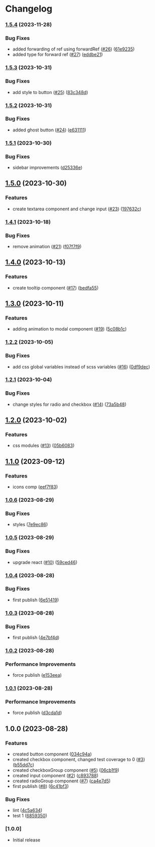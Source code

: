 # Changelog

### [1.5.4](https://github.com/makhynenko/ui-components/compare/v1.5.3...v1.5.4) (2023-11-28)


### Bug Fixes

* added forwarding of ref using forwardRef ([#26](https://github.com/makhynenko/ui-components/issues/26)) ([61e9235](https://github.com/makhynenko/ui-components/commit/61e923544989389c65f62fccde5186205717db65))
* added type for forward ref ([#27](https://github.com/makhynenko/ui-components/issues/27)) ([eddbe21](https://github.com/makhynenko/ui-components/commit/eddbe21dd5f9cd5739fc2db64841ce3842f03239))

### [1.5.3](https://github.com/makhynenko/ui-components/compare/v1.5.2...v1.5.3) (2023-10-31)


### Bug Fixes

* add style to button ([#25](https://github.com/makhynenko/ui-components/issues/25)) ([83c348d](https://github.com/makhynenko/ui-components/commit/83c348d2a087348c17681b9dbcb6e4f967b5a6ea))

### [1.5.2](https://github.com/makhynenko/ui-components/compare/v1.5.1...v1.5.2) (2023-10-31)


### Bug Fixes

* added ghost button  ([#24](https://github.com/makhynenko/ui-components/issues/24)) ([e631111](https://github.com/makhynenko/ui-components/commit/e63111112d286e1ac8d3b624fb63b433ad214ee8))

### [1.5.1](https://github.com/makhynenko/ui-components/compare/v1.5.0...v1.5.1) (2023-10-30)


### Bug Fixes

* sidebar improvements ([d25336e](https://github.com/makhynenko/ui-components/commit/d25336e21f3f2de349fec538478a4e67d624c06b))

## [1.5.0](https://github.com/makhynenko/ui-components/compare/v1.4.1...v1.5.0) (2023-10-30)


### Features

* create textarea component and change input ([#23](https://github.com/makhynenko/ui-components/issues/23)) ([197632c](https://github.com/makhynenko/ui-components/commit/197632c77d4435b7c20e2aa543cad124eeff7a60))

### [1.4.1](https://github.com/makhynenko/ui-components/compare/v1.4.0...v1.4.1) (2023-10-18)


### Bug Fixes

* remove animation ([#21](https://github.com/makhynenko/ui-components/issues/21)) ([f07f7f9](https://github.com/makhynenko/ui-components/commit/f07f7f95fcaa4e037e434cee9b049a0b57c1b3e1))

## [1.4.0](https://github.com/makhynenko/ui-components/compare/v1.3.0...v1.4.0) (2023-10-13)


### Features

* create tooltip component ([#17](https://github.com/makhynenko/ui-components/issues/17)) ([bedfa55](https://github.com/makhynenko/ui-components/commit/bedfa557a6162192ba2f81fba434d112a6383f25))

## [1.3.0](https://github.com/makhynenko/ui-components/compare/v1.2.2...v1.3.0) (2023-10-11)


### Features

* adding animation to modal component ([#19](https://github.com/makhynenko/ui-components/issues/19)) ([5c08b1c](https://github.com/makhynenko/ui-components/commit/5c08b1c592266396a44ac9ff7848c9710d347c2c))

### [1.2.2](https://github.com/makhynenko/ui-components/compare/v1.2.1...v1.2.2) (2023-10-05)


### Bug Fixes

* add css global variables instead of scss variables ([#16](https://github.com/makhynenko/ui-components/issues/16)) ([0df9dec](https://github.com/makhynenko/ui-components/commit/0df9dec4a0f08c76779b5b40def0ed583f16f735))

### [1.2.1](https://github.com/makhynenko/ui-components/compare/v1.2.0...v1.2.1) (2023-10-04)


### Bug Fixes

* change styles for radio and checkbox ([#14](https://github.com/makhynenko/ui-components/issues/14)) ([73a5b48](https://github.com/makhynenko/ui-components/commit/73a5b4859ef107ebc57e8c3f40d5cb5b589dd8e1))

## [1.2.0](https://github.com/makhynenko/ui-components/compare/v1.1.0...v1.2.0) (2023-10-02)


### Features

* css modules ([#13](https://github.com/makhynenko/ui-components/issues/13)) ([05b6083](https://github.com/makhynenko/ui-components/commit/05b6083d5e8c68d272abed0b62774e3695f680a1))

## [1.1.0](https://github.com/makhynenko/ui-components/compare/v1.0.6...v1.1.0) (2023-09-12)


### Features

* icons comp ([eef7f83](https://github.com/makhynenko/ui-components/commit/eef7f8335c3abff36b5981ce921d0ea75a16f556))

### [1.0.6](https://github.com/makhynenko/ui-components/compare/v1.0.5...v1.0.6) (2023-08-29)


### Bug Fixes

* styles ([7e9ec86](https://github.com/makhynenko/ui-components/commit/7e9ec865b761a1cb26dabcd894f2eeaa1b83ead7))

### [1.0.5](https://github.com/makhynenko/ui-components/compare/v1.0.4...v1.0.5) (2023-08-29)


### Bug Fixes

* upgrade react ([#10](https://github.com/makhynenko/ui-components/issues/10)) ([59ced46](https://github.com/makhynenko/ui-components/commit/59ced468f78919b132bc8c9711ba3b01e5c95502))

### [1.0.4](https://github.com/makhynenko/ui-components/compare/v1.0.3...v1.0.4) (2023-08-28)


### Bug Fixes

* first publish ([6e51419](https://github.com/makhynenko/ui-components/commit/6e51419b102bd53faaf97fba0a861dc8736d870a))

### [1.0.3](https://github.com/makhynenko/ui-components/compare/v1.0.2...v1.0.3) (2023-08-28)


### Bug Fixes

* first publish ([4e7bf4d](https://github.com/makhynenko/ui-components/commit/4e7bf4d228fd086a42a4d2c88610fb1fef29ef5d))

### [1.0.2](https://github.com/makhynenko/ui-components/compare/v1.0.1...v1.0.2) (2023-08-28)


### Performance Improvements

* force publish ([e153eea](https://github.com/makhynenko/ui-components/commit/e153eeab2f2d41d078952a65987735df05a3fda9))

### [1.0.1](https://github.com/makhynenko/ui-components/compare/v1.0.0...v1.0.1) (2023-08-28)


### Performance Improvements

* force publish ([d3cda1d](https://github.com/makhynenko/ui-components/commit/d3cda1d977527c7f33a7e7bad7cf51f604afc971))

## 1.0.0 (2023-08-28)


### Features

* created button component ([034c94a](https://github.com/makhynenko/ui-components/commit/034c94adc644010722af4dd21661b4720f1746ed))
* created checkbox component, changed test coverage to 0 ([#3](https://github.com/makhynenko/ui-components/issues/3)) ([b55dd7c](https://github.com/makhynenko/ui-components/commit/b55dd7cc7f8808ed89ec211c1c4eae5d79ffa75e))
* created checkboxGroup component ([#5](https://github.com/makhynenko/ui-components/issues/5)) ([06cb1f9](https://github.com/makhynenko/ui-components/commit/06cb1f99e9dece242a34f5cc5f3d4acac217b0ef))
* created input component ([#2](https://github.com/makhynenko/ui-components/issues/2)) ([c893788](https://github.com/makhynenko/ui-components/commit/c893788bf41c1e3b906f198fbf48ce4200c2f924))
* created radioGroup component ([#7](https://github.com/makhynenko/ui-components/issues/7)) ([ca4e7d5](https://github.com/makhynenko/ui-components/commit/ca4e7d57e88b10971e1309aa46cead143c28adf0))
* first publish ([#8](https://github.com/makhynenko/ui-components/issues/8)) ([6c41bf3](https://github.com/makhynenko/ui-components/commit/6c41bf32672efae70ffb6ac1a394745927401199))


### Bug Fixes

* lint ([4c5a634](https://github.com/makhynenko/ui-components/commit/4c5a634674936a15378299b57a69d3f6230c2216))
* test 1 ([6859350](https://github.com/makhynenko/ui-components/commit/6859350f9381cc9b615479e64d096a50178d474b))

### [1.0.0]

- Initial release
